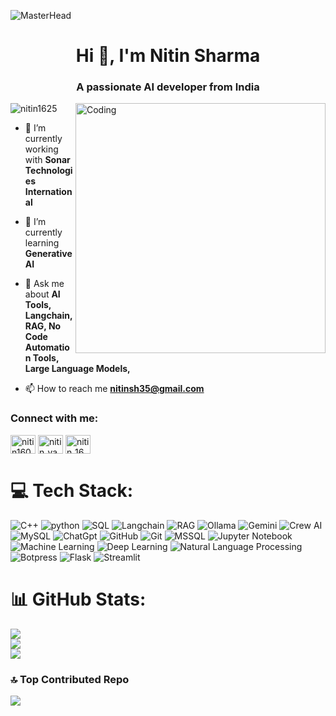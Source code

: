 ![MasterHead](https://user-images.githubusercontent.com/109351602/202650321-7f4da361-f98f-4345-8df4-adf352a11322.gif)
<h1 align="center">Hi 👋, I'm Nitin Sharma</h1>
<h3 align="center">A passionate AI developer from India</h3>
<img align="right" alt="Coding" width="400" src="https://camo.githubusercontent.com/7de37139d0b4c1ce40865e799b446c0e963a3dd8fb68d239707237c40604fa3d/68747470733a2f2f63646e2e6472696262626c652e636f6d2f75736572732f3733303730332f73637265656e73686f74732f363538313234332f6176656e746f2e676966">

<p align="left"> <img src="https://komarev.com/ghpvc/?username=nitin1625&label=Profile%20views&color=0e75b6&style=flat" alt="nitin1625" /> </p>

- 🔭 I’m currently working with **Sonar Technologies International**

- 🌱 I’m currently learning **Generative AI**

- 💬 Ask me about **AI Tools, Langchain,RAG, No Code Automation Tools, Large Language Models,**

- 📫 How to reach me **nitinsh35@gmail.com**

<h3 align="left">Connect with me:</h3>
<p align="left">
<a href="https://linkedin.com/in/nitin1608" target="blank"><img align="center" src="https://raw.githubusercontent.com/rahuldkjain/github-profile-readme-generator/master/src/images/icons/Social/linked-in-alt.svg" alt="nitin1608" height="30" width="40" /></a>
<a href="https://instagram.com/nitin_vasishtha_" target="blank"><img align="center" src="https://raw.githubusercontent.com/rahuldkjain/github-profile-readme-generator/master/src/images/icons/Social/instagram.svg" alt="nitin_vasishtha_" height="30" width="40" /></a>
<a href="https://www.leetcode.com/nitin_16" target="blank"><img align="center" src="https://raw.githubusercontent.com/rahuldkjain/github-profile-readme-generator/master/src/images/icons/Social/leet-code.svg" alt="nitin_16" height="30" width="40" /></a>
</p>



# 💻 Tech Stack:
![C++](https://img.shields.io/badge/c++-%2300599C.svg?style=for-the-badge&logo=c%2B%2B&logoColor=white) ![python](https://img.shields.io/badge/python-%23323330.svg?style=for-the-badge&logo=python&logoColor=%23F7DF1E) ![SQL](https://img.shields.io/badge/SQL-%4caf50.svg?style=for-the-badge&logo=sqlite&logoColor=white) ![Langchain](https://img.shields.io/badge/langchain-%23323330.svg?style=for-the-badge&logo=langchain&logoColor=%23F7DF1E) ![RAG](https://img.shields.io/badge/RAG-%23007ACC.svg?style=for-the-badge&logo=RAG&logoColor=white) ![Ollama](https://img.shields.io/badge/Ollama-%23323330.svg?style=for-the-badge&logo=Ollama&logoColor=white) ![Gemini](https://img.shields.io/badge/Gemini-%0000Ff.svg?style=for-the-badge&logo=Gemini&logoColor=white) ![Crew AI](https://img.shields.io/badge/crewAI-6DA55F?style=for-the-badge&logo=CrewAI&logoColor=white) ![MySQL](https://img.shields.io/badge/mysql-4479A1.svg?style=for-the-badge&logo=mysql&logoColor=white) ![ChatGpt](https://img.shields.io/badge/ChatGPT-74aa9c.svg?style=for-the-badge&logo=openai&logoColor=white) ![GitHub](https://img.shields.io/badge/github-%23121011.svg?style=for-the-badge&logo=github&logoColor=white) ![Git](https://img.shields.io/badge/git-%23F05033.svg?style=for-the-badge&logo=git&logoColor=white) ![MSSQL](https://img.shields.io/badge/mssql-%23323330.svg?style=for-the-badge&logo=microsoft-sql-server&logoColor=white) ![Jupyter Notebook](https://img.shields.io/badge/Jupyter%20Notebook-3670A0?style=for-the-badge&logo=Jupyter%20Notebook&logoColor=ffdd54) ![Machine Learning](https://img.shields.io/badge/Machine%20Learning-%23DD0031.svg?style=for-the-badge&logo=Machine%20Learning&logoColor=white) ![Deep Learning](https://img.shields.io/badge/Deep%20Learning-%2338B2AC.svg?style=for-the-badge&logo=Deep%20Learning&logoColor=white) ![Natural Language Processing](https://img.shields.io/badge/Natural%20Language%20Processing-%4CAF50.svg?style=for-the-badge&logo=Natural%20Language%20Processing&logoColor=%234FC08D) ![Botpress](https://img.shields.io/badge/Botpress-%23323330.svg?style=for-the-badge&logo=botpress&logoColor=whiteNLP) ![Flask](https://img.shields.io/badge/Flask-%23404d59.svg?style=for-the-badge&logo=Flask&logoColor=%2361DAFB) ![Streamlit](https://img.shields.io/badge/Streamlit-%238511FA.svg?style=for-the-badge&logo=Streamlit&logoColor=white)
# 📊 GitHub Stats:
![](https://github-readme-stats.vercel.app/api?username=nitin1625&theme=dark&hide_border=false&include_all_commits=false&count_private=false)<br/>
![](https://github-readme-streak-stats.herokuapp.com/?user=nitin1625&theme=dark&hide_border=false)<br/>
![](https://github-readme-stats.vercel.app/api/top-langs/?username=nitin1625&theme=dark&hide_border=false&include_all_commits=false&count_private=false&layout=compact)


### 🔝 Top Contributed Repo
![](https://github-contributor-stats.vercel.app/api?username=nitin1625&limit=5&theme=dark&combine_all_yearly_contributions=true)


